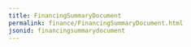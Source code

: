 ```yaml
---
title: FinancingSummaryDocument
permalink: finance/FinancingSummaryDocument.html
jsonid: financingsummarydocument
---
```

